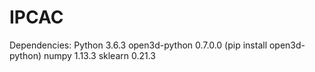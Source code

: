 # IPCAC

Dependencies:
Python 3.6.3
open3d-python 0.7.0.0 (pip install open3d-python)
numpy 1.13.3
sklearn 0.21.3
